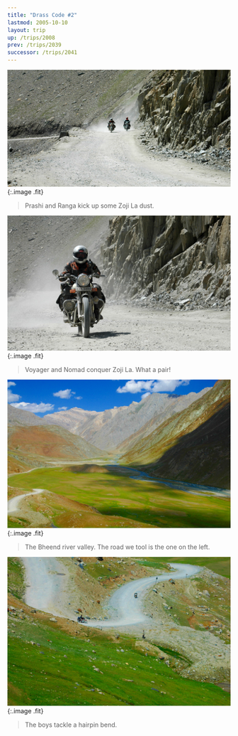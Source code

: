 ```yaml
---
title: "Drass Code #2"
lastmod: 2005-10-10
layout: trip
up: /trips/2008
prev: /trips/2039
successor: /trips/2041
---
```


![DSC_0236.JPG](/images/photos/DSC_0236.JPG 'DSC_0236.JPG'){:.image .fit}

>  Prashi and Ranga kick up some Zoji La dust.             

![DSC_0237.JPG](/images/photos/DSC_0237.JPG 'DSC_0237.JPG'){:.image .fit}

>  Voyager and Nomad conquer Zoji La. What a pair!             

![DSC_0238.JPG](/images/photos/DSC_0238.JPG 'DSC_0238.JPG'){:.image .fit}

>  The Bheend river valley. The road we tool is the             one on the left. 

![DSC_0239.JPG](/images/photos/DSC_0239.JPG 'DSC_0239.JPG'){:.image .fit}

>  The boys tackle a hairpin bend. 


